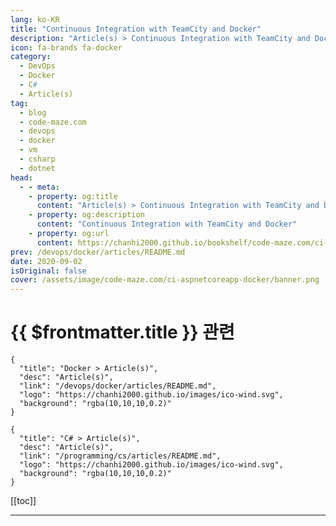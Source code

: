 ```yaml
---
lang: ko-KR
title: "Continuous Integration with TeamCity and Docker"
description: "Article(s) > Continuous Integration with TeamCity and Docker"
icon: fa-brands fa-docker
category: 
  - DevOps
  - Docker
  - C#
  - Article(s)
tag: 
  - blog
  - code-maze.com
  - devops
  - docker
  - vm
  - csharp
  - dotnet
head:  
  - - meta:
    - property: og:title
      content: "Article(s) > Continuous Integration with TeamCity and Docker"
    - property: og:description
      content: "Continuous Integration with TeamCity and Docker"
    - property: og:url
      content: https://chanhi2000.github.io/bookshelf/code-maze.com/ci-aspnetcoreapp-docker.html
prev: /devops/docker/articles/README.md
date: 2020-09-02
isOriginal: false
cover: /assets/image/code-maze.com/ci-aspnetcoreapp-docker/banner.png
---
```


# {{ $frontmatter.title }} 관련

```component VPCard
{
  "title": "Docker > Article(s)",
  "desc": "Article(s)",
  "link": "/devops/docker/articles/README.md",
  "logo": "https://chanhi2000.github.io/images/ico-wind.svg",
  "background": "rgba(10,10,10,0.2)"
}
```

```component VPCard
{
  "title": "C# > Article(s)",
  "desc": "Article(s)",
  "link": "/programming/cs/articles/README.md",
  "logo": "https://chanhi2000.github.io/images/ico-wind.svg",
  "background": "rgba(10,10,10,0.2)"
}
```

[[toc]]

---

<SiteInfo
  name="Continuous Integration with TeamCity and Docker"
  desc="In this article, we are going to learn a bit about more advanced features of TeamCity, how to build Docker images and run integration tests."
  url="https://code-maze.com/ci-aspnetcoreapp-docker/"
  logo="/assets/image/code-maze.com/favicon.png"
  preview="/assets/image/code-maze.com/ci-aspnetcoreapp-docker/banner.png"/>

<!-- TODO: 작성 -->
